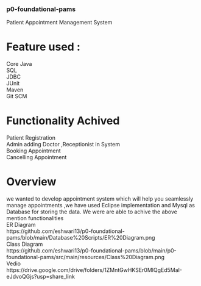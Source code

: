### p0-foundational-pams ###
Patient Appointment Management System

# Feature used :
Core Java<br>
SQL<br>
JDBC<br>
JUnit<br>
Maven<br>
Git SCM

# Functionality Achived
Patient Registration<br>
Admin adding Doctor ,Receptionist in System<br>
Booking Appointment<br>
Cancelling Appointment<br>

# Overview 
<p>we wanted to develop appointment system which will help you seamlessly manage appointments ,we have used Eclipse implementation and Mysql as Database for storing the data. We were are able to achive the above mention functionalities <br>
ER Diagram <br> https://github.com/eshwari13/p0-foundational-pams/blob/main/Database%20Scripts/ER%20Diagram.png<br>
Class Diagram <br> https://github.com/eshwari13/p0-foundational-pams/blob/main/p0-foundational-pams/src/main/resources/Class%20Diagram.png<br>
Vedio <br> https://drive.google.com/drive/folders/1ZMntGwHKSEr0MlQgEd5MaI-eJdvoQGjs?usp=share_link
</p>
